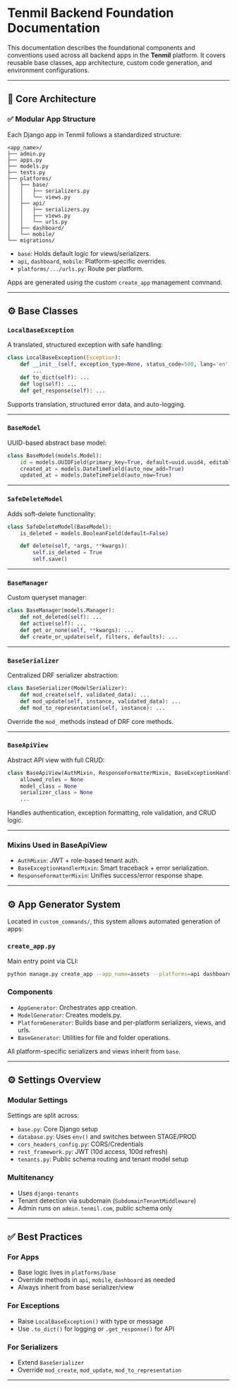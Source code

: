 # Tenmil Backend Foundation Documentation

This documentation describes the foundational components and conventions used across all backend apps in the **Tenmil** platform. It covers reusable base classes, app architecture, custom code generation, and environment configurations.

---

## 📁 Core Architecture

### ✅ Modular App Structure

Each Django app in Tenmil follows a standardized structure:

```
<app_name>/
├── admin.py
├── apps.py
├── models.py
├── tests.py
├── platforms/
│   ├── base/
│   │   ├── serializers.py
│   │   └── views.py
│   ├── api/
│   │   ├── serializers.py
│   │   ├── views.py
│   │   └── urls.py
│   ├── dashboard/
│   └── mobile/
└── migrations/
```

* `base`: Holds default logic for views/serializers.
* `api`, `dashboard`, `mobile`: Platform-specific overrides.
* `platforms/.../urls.py`: Route per platform.

Apps are generated using the custom `create_app` management command.

---

## ⚙️ Base Classes

### `LocalBaseException`

A translated, structured exception with safe handling:

```python
class LocalBaseException(Exception):
    def __init__(self, exception_type=None, status_code=500, lang='en', exception=None, kwargs=None):
        ...
    def to_dict(self): ...
    def log(self): ...
    def get_response(self): ...
```

Supports translation, structured error data, and auto-logging.

---

### `BaseModel`

UUID-based abstract base model:

```python
class BaseModel(models.Model):
    id = models.UUIDField(primary_key=True, default=uuid.uuid4, editable=False)
    created_at = models.DateTimeField(auto_now_add=True)
    updated_at = models.DateTimeField(auto_now=True)
```

---

### `SafeDeleteModel`

Adds soft-delete functionality:

```python
class SafeDeleteModel(BaseModel):
    is_deleted = models.BooleanField(default=False)

    def delete(self, *args, **kwargs):
        self.is_deleted = True
        self.save()
```

---

### `BaseManager`

Custom queryset manager:

```python
class BaseManager(models.Manager):
    def not_deleted(self): ...
    def active(self): ...
    def get_or_none(self, **kwargs): ...
    def create_or_update(self, filters, defaults): ...
```

---

### `BaseSerializer`

Centralized DRF serializer abstraction:

```python
class BaseSerializer(ModelSerializer):
    def mod_create(self, validated_data): ...
    def mod_update(self, instance, validated_data): ...
    def mod_to_representation(self, instance): ...
```

Override the `mod_` methods instead of DRF core methods.

---

### `BaseApiView`

Abstract API view with full CRUD:

```python
class BaseApiView(AuthMixin, ResponseFormatterMixin, BaseExceptionHandlerMixin, APIView):
    allowed_roles = None
    model_class = None
    serializer_class = None
    ...
```

Handles authentication, exception formatting, role validation, and CRUD logic.

---

### Mixins Used in BaseApiView

* `AuthMixin`: JWT + role-based tenant auth.
* `BaseExceptionHandlerMixin`: Smart traceback + error serialization.
* `ResponseFormatterMixin`: Unifies success/error response shape.

---

## ⚙️ App Generator System

Located in `custom_commands/`, this system allows automated generation of apps:

### `create_app.py`

Main entry point via CLI:

```bash
python manage.py create_app --app_name=assets --platforms=api dashboard mobile --models=equipment request
```

### Components

* `AppGenerator`: Orchestrates app creation.
* `ModelGenerator`: Creates models.py.
* `PlatformGenerator`: Builds base and per-platform serializers, views, and urls.
* `BaseGenerator`: Utilities for file and folder operations.

All platform-specific serializers and views inherit from `base`.

---

## ⚙️ Settings Overview

### Modular Settings

Settings are split across:

* `base.py`: Core Django setup
* `database.py`: Uses `env()` and switches between STAGE/PROD
* `cors_headers_config.py`: CORS/Credentials
* `rest_framework.py`: JWT (10d access, 100d refresh)
* `tenants.py`: Public schema routing and tenant model setup

### Multitenancy

* Uses `django-tenants`
* Tenant detection via subdomain (`SubdomainTenantMiddleware`)
* Admin runs on `admin.tenmil.com`, public schema only

---

## ✅ Best Practices

### For Apps

* Base logic lives in `platforms/base`
* Override methods in `api`, `mobile`, `dashboard` as needed
* Always inherit from base serializer/view

### For Exceptions

* Raise `LocalBaseException()` with type or message
* Use `.to_dict()` for logging or `.get_response()` for API

### For Serializers

* Extend `BaseSerializer`
* Override `mod_create`, `mod_update`, `mod_to_representation`

---
